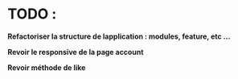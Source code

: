 # TODO :

**Refactoriser la structure de lapplication : modules, feature, etc ...**

**Revoir le responsive de la page account**

**Revoir méthode de like**

